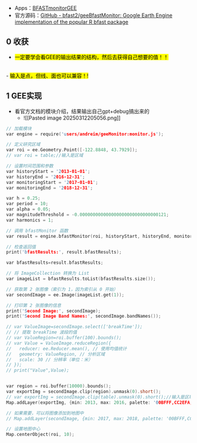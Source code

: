 - Apps：[BFASTmonitorGEE](https://andreim.users.earthengine.app/view/bfastmonitor)
- 官方源码：[GitHub - bfast2/geeBfastMonitor: Google Earth Engine implementation of the popular R bfast package](https://github.com/bfast2/geeBfastMonitor)

## 0 收获

- <mark class="highlight">一定要学会看GEE的输出结果的结构，然后去获得自己想要的值！！</mark>
<br>
- <mark class="highlight">输入是点，但线、面也可以兼容！!</mark>

## 1 GEE实现
- 看官方文档的模块介绍，结果输出自己gpt+debug搞出来的
	- ![[Pasted image 20250312205056.png]]

```cpp
// 加载模块
var engine = require('users/andreim/geeMonitor:monitor.js');

// 定义研究区域
var roi = ee.Geometry.Point([-122.8848, 43.7929]);
// var roi = table;//输入是区域

// 设置时间范围和参数
var historyStart = '2013-01-01';
var historyEnd = '2016-12-31';
var monitoringStart = '2017-01-01';
var monitoringEnd = '2018-12-31';

var h = 0.25;
var period = 10;
var alpha = 0.05;
var magnitudeThreshold = -0.000000000000000000000000000000121;
var harmonics = 1;

// 调用 bfastMonitor 函数
var result = engine.bfastMonitor(roi, historyStart, historyEnd, monitoringStart, monitoringEnd, h, period, alpha, magnitudeThreshold, harmonics);

// 检查返回值
print('bfastResults:', result.bfastResults);

var bfastResults=result.bfastResults;

// 将 ImageCollection 转换为 List
var imageList = bfastResults.toList(bfastResults.size());

// 获取第 2 张图像（索引为 1，因为索引从 0 开始）
var secondImage = ee.Image(imageList.get(1));

// 打印第 2 张图像的信息
print('Second Image:', secondImage);
print('Second Image Band Names:', secondImage.bandNames());

// var ValueImage=secondImage.select(['breakTime']);
// // 提取 breakTime 波段的值
// var ValueRegion=roi.buffer(100).bounds();
// var Value = ValueImage.reduceRegion({
//   reducer: ee.Reducer.mean(), // 使用均值统计
//   geometry: ValueRegion, // 分析区域
//   scale: 30 // 分辨率（单位：米）
// });
// print("Value",Value);


var region = roi.buffer(10000).bounds();
var exportImg = secondImage.clip(region).unmask(0).short();
// var exportImg = secondImage.clip(table).unmask(0).short();//输入是区域
Map.addLayer(exportImg, {min: 2013, max: 2016, palette: '00BFFF,CC2EFA,A901DB,6A0888,5858FA,0101DF,2E2EFE,0B0B61'}, "Second Image");

// 如果需要，可以将图像添加到地图中
// Map.addLayer(secondImage, {min: 2017, max: 2018, palette: '00BFFF,CC2EFA,A901DB,6A0888,5858FA,0101DF,2E2EFE,0B0B61'}, "Second Image");

// 设置地图中心
Map.centerObject(roi, 10);
```

